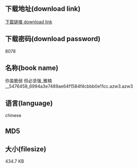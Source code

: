 ## 下载地址(download link)
[下载链接 download link](https://voluble-croquembouche-d321dc.netlify.app/?s=%E4%BD%A0%E8%99%BD%E8%84%86%E5%BC%B1+%E4%BD%86%E5%BF%85%E5%9D%9A%E5%BC%BA_%E9%9B%85%E6%A5%A0__5476458_6994a3e7489ae64f1584f4cbbb0e11cc.azw3)

## 下载密码(download password)
8078

## 名称(book name)
你虽脆弱 但必坚强_雅楠__5476458_6994a3e7489ae64f1584f4cbbb0e11cc.azw3.azw3

## 语言(language)
chinese

## MD5


## 大小(filesize)
434.7 KB
